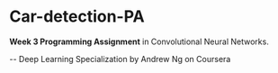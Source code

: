 # Car-detection-PA
**Week 3 Programming Assignment** in Convolutional Neural Networks. 

-- Deep Learning Specialization by Andrew Ng on Coursera

